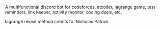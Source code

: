 A multifunctional discord bot for codeforces, atcoder, lagrange game, test reminders, link keeper, activity monitor, coding duels, etc.

lagrange reveal method credits to: Nicholas Patrick
